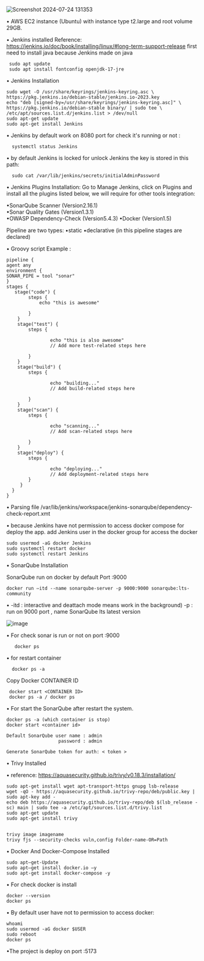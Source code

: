 ![Screenshot 2024-07-24 131353](https://github.com/user-attachments/assets/8b910df9-c00d-4cab-9b15-31ece67f0159)

• AWS EC2 instance (Ubuntu) with instance type t2.large and root volume 29GB.

• Jenkins installed
    Reference:  https://jenkins.io/doc/book/installing/linux/#long-term-support-release 
    first need to install java because Jenkins made on java
    
     sudo apt update
     sudo apt install fontconfig openjdk-17-jre


• Jenkins Installation

    sudo wget -O /usr/share/keyrings/jenkins-keyring.asc \
    https://pkg.jenkins.io/debian-stable/jenkins.io-2023.key
    echo "deb [signed-by=/usr/share/keyrings/jenkins-keyring.asc]" \
    https://pkg.jenkins.io/debian-stable binary/ | sudo tee \
    /etc/apt/sources.list.d/jenkins.list > /dev/null
    sudo apt-get update
    sudo apt-get install Jenkins

• Jenkins by default work on 8080 port
  for check it's running or not :

      systemctl status Jenkins

• by default Jenkins is locked 
  for unlock Jenkins the key is stored in this path:

      sudo cat /var/lib/jenkins/secrets/initialAdminPassword


• Jenkins Plugins Installation:
   Go to Manage Jenkins, click on Plugins and install all the plugins listed below, we will require for other tools integration:

   •SonarQube Scanner (Version2.16.1)  
   •Sonar Quality Gates (Version1.3.1)  
   •OWASP Dependency-Check (Version5.4.3)
   •Docker (Version1.5)


   Pipeline are two types:
   •static
   •declarative (in this pipeline stages are declared) 




• Groovy script Example :

    pipeline {
    agent any
    environment {
    SONAR_PIPE = tool "sonar"
    }
    stages {
       stage("code") {   
            steps {    
                echo "this is awesome"
                
            }
        }
        stage("test") {
            steps {
                
                    echo "this is also awesome"
                    // Add more test-related steps here
             
            }
        }
        stage("build") {
            steps {
              
                    echo "building..."
                    // Add build-related steps here
              
            }
        }
        stage("scan") {
            steps {
               
                    echo "scanning..."
                    // Add scan-related steps here
                
            }
        }
        stage("deploy") {
            steps {  
              
                    echo "deploying..."
                    // Add deployment-related steps here
            }
         }
      }
    }




• Parsing file /var/lib/jenkins/workspace/jenkins-sonarqube/dependency-check-report.xmt

  • because Jenkins have not permission to access docker compose for deploy the app.
    add Jenkins user in the docker group for access the docker 

    sudo usermod -aG docker Jenkins
    sudo systemctl restart docker
    sudo systemctl restart Jenkins





• SonarQube Installation

   SonarQube run on docker by default Port :9000 
   
    docker run —itd --name sonarqube-server -p 9000:9000 sonarqube:lts-community
                
   • -itd : interactive and deattach mode means work in the background)
   -p : run on 9000 port , name SonarQube lts latest version 

![image](https://github.com/user-attachments/assets/b2f3ca21-1192-42a1-b23c-7628a455136e)

   
• For check sonar is run or not on port :9000
       
       docker ps 
• for restart container 

      docker ps -a
Copy Docker CONTAINER ID   
       
     docker start <CONTAINER ID>
     docker ps -a / docker ps

• For start the SonarQube after restart the system.

    docker ps -a (which container is stop)
    docker start <container id>
   
    Default SonarQube user name : admin
                       password : admin

    Generate SonarQube token for auth: < token >



• Trivy Installed 

• reference: https://aquasecurity.github.io/trivy/v0.18.3/installation/

    sudo apt-get install wget apt-transport-https gnupg lsb-release
    wget -qO - https://aquasecurity.github.io/trivy-repo/deb/public.key | sudo apt-key add -
    echo deb https://aquasecurity.github.io/trivy-repo/deb $(lsb_release -sc) main | sudo tee -a /etc/apt/sources.list.d/trivy.list
    sudo apt-get update
    sudo apt-get install trivy


    trivy image imagename
    trivy fjs --security-checks vuln,config Folder-name-OR=Path



• Docker And Docker-Compose Installed

    sudo apt—get-Update
    sudo apt—get install docker.io —y
    sudo apt-get install docker-compose -y

• For check docker is install

    docker --version
    docker ps
    
• By default user have not to permission to access docker:

    whoami
    sudo usermod -aG docker $USER
    sudo reboot 
    docker ps 

•The project is deploy on port :5173
